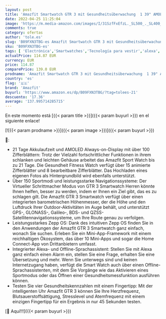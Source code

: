 ```yaml
---
layout: post
title: 'Amazfit Smartwatch GTR 3 mit Gesundheitsüberwachung  1 39" AMOLED Display  SpO2  Schlaf  Stress  Zyklusüberwachung  SportuhrGPS Sportuhr mit 150+ Sportmodi  21 Tage Akku  Alexa für Herren Damen'
date: 2022-04-25 11:25:04
image: 'https://m.media-amazon.com/images/I/31SzfFxEfzL._SL500_._SL400_.jpg'
comments: true
category: ofertas
author: 'tole.es'
slug: 'B09FXN3TBG-es Amazfit Smartwatch GTR 3 mit Gesundheitsüberwachung 1 39"...'
sku: 'B09FXN3TBG-es'
tags: [ 'Electrónica','Smartwatches','Tecnología para vestir','alexa','amazfit','🇪🇸', ]
actualPrice: 114.87 EUR
currency: EUR
price: 114.87
comparePrice: 139.0 EUR
prodname: 'Amazfit Smartwatch GTR 3 mit Gesundheitsüberwachung  1 39" AMOLED Display  SpO2  Schlaf  Stress  Zyklusüberwachung  SportuhrGPS Sportuhr mit 150+ Sportmodi  21 Tage Akku  Alexa für Herren Damen'
country: 'es'
flag: '🇪🇸'
brand: 'Amazfit'
buyurl: 'https://www.amazon.es/dp/B09FXN3TBG/?tag=tolees-21'
descuento: '17.36'
average: '137.995714285715'
---
```


En este momento está [{{< param title >}}]({{< param buyurl >}}) en el siguiente enlace!

[![{{< param prodname >}}]({{< param image >}})]({{< param buyurl >}})

🔎:

- 21 Tage Akkulaufzeit und AMOLED Always-on-Display mit über 100 Zifferblättern: Trotz der Vielzahl fortschrittlicher Funktionen in ihrem schlanken und leichten Gehäuse arbeitet das Amazfit Sport Watch bis zu 21 Tage. Die Gesundheit Fitness Watch verfügt über 15 animierte Zifferblätter und 8 bearbeitbare Zifferblätter. Das Hochladen eines eigenen Fotos als Hintergrundbild wird ebenfalls unterstützt.
- Über 150 Sportmodi und leistungsstarke Navigationssysteme: Der Virtueller Schrittmacher Modus von GTR 3 Smartwatch Herren könnte Ihnen helfen, besser zu werden, indem er Ihnen ein Ziel gibt, das es zu schlagen gilt. Die Amazfit GTR 3 Smartwatch verfügt über einen integrierten barometrischen Höhenmesser, der die Höhe und den Luftdruck Ihrer Outdoor-Aktivitäten im Auge behält, und unterstützt GPS-, GLONASS-, Galileo-, BDS- und QZSS-Satellitennavigationssysteme, um Ihre Route genau zu verfolgen.
- Leistungsstarkes Zepp OS: Dank des intuitiven Zepp OS finden Sie in den Anwendungen der Amazfit GTR 3 Smartwatch ganz einfach, wonach Sie suchen. Erleben Sie ein Mini-App-Framework mit einem reichhaltigen Ökosystem, das über 10 Mini-Apps und sogar die Home Connect-App von Drittanbietern umfasst.
- Integrierter Alexa- und Offline-Sprachassistent: Stellen Sie mit Alexa ganz einfach einen Alarm ein, stellen Sie eine Frage, erhalten Sie eine Übersetzung und mehr. Wenn Sie unterwegs sind und keinen Internetzugang haben, verfügt die Smart Watch auch über einen Offline-Sprachassistenten, mit dem Sie Vorgänge wie das Aktivieren eines Sportmodus oder das Öffnen einer Gesundheitsmessfunktion ausführen können.
- Testen Sie vier Gesundheitskennzahlen mit einem Fingertipp: Mit der intelligenten Uhr Amazfit GTR 3 können Sie Ihre Herzfrequenz, Blutsauerstoffsättigung, Stresslevel und Atemfrequenz mit einem einzigen Fingertipp für ein Ergebnis in nur 45 Sekunden testen.

[🛒 Aquí!!!]({{< param buyurl >}})
